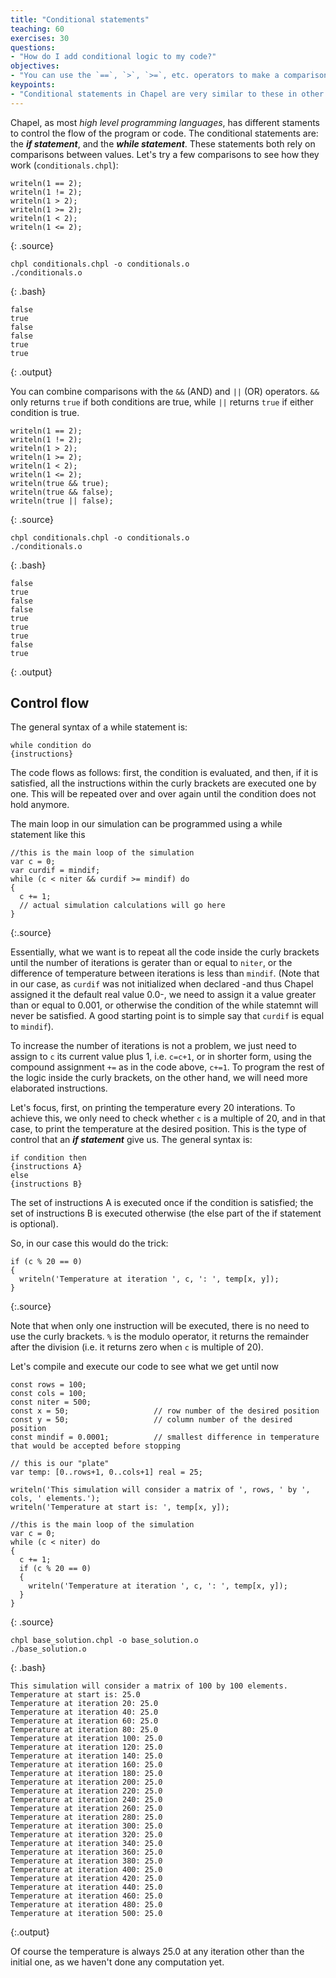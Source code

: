 ```yaml
---
title: "Conditional statements"
teaching: 60
exercises: 30
questions:
- "How do I add conditional logic to my code?"
objectives:
- "You can use the `==`, `>`, `>=`, etc. operators to make a comparison that returns true or false."
keypoints:
- "Conditional statements in Chapel are very similar to these in other languages."
---
```


Chapel, as most *high level programming languages*, has different staments to control the flow of the program or code.  The conditional statements are: the **_if statement_**, and the **_while statement_**.
These statements both rely on comparisons between values. 
Let's try a few comparisons to see how they work (`conditionals.chpl`):

```
writeln(1 == 2);
writeln(1 != 2);
writeln(1 > 2);
writeln(1 >= 2);
writeln(1 < 2);
writeln(1 <= 2);
```
{: .source}
```
chpl conditionals.chpl -o conditionals.o
./conditionals.o
```
{: .bash}
```
false
true
false
false
true
true
```
{: .output}

You can combine comparisons with the `&&` (AND) and `||` (OR) operators.
`&&` only returns `true` if both conditions are true, 
while `||` returns `true` if either condition is true.

```
writeln(1 == 2);
writeln(1 != 2);
writeln(1 > 2);
writeln(1 >= 2);
writeln(1 < 2);
writeln(1 <= 2);
writeln(true && true);
writeln(true && false);
writeln(true || false);
```
{: .source}
```
chpl conditionals.chpl -o conditionals.o
./conditionals.o
```
{: .bash}
```
false
true
false
false
true
true
true
false
true
```
{: .output}

## Control flow

The general syntax of a while statement is: 

```
while condition do 
{instructions}
```

The code flows as follows: first, the condition is evaluated, and then, if it is satisfied, all the instructions within the curly brackets are executed one by one. This will be repeated over and over again until the condition does not hold anymore.

The main loop in our simulation can be programmed using a while statement like this

~~~
//this is the main loop of the simulation
var c = 0;
var curdif = mindif;
while (c < niter && curdif >= mindif) do
{
  c += 1;
  // actual simulation calculations will go here
}
~~~
{:.source}

Essentially, what we want is to repeat all the code inside the curly brackets until the number of iterations is gerater than or equal to `niter`, or the difference of temperature between iterations is less than `mindif`. (Note that in our case, as `curdif` was not initialized when declared -and thus Chapel assigned it the default real value 0.0-, we need to assign it a value greater than or equal to 0.001, or otherwise the condition of the while statemnt will never be satisfied. A good starting point is to simple say that `curdif` is equal to `mindif`).

To increase the number of iterations is not a problem, we just need to assign to `c` its current value plus 1, i.e. `c=c+1`, or in shorter form, using the compound assignment `+=` as in the code above, `c+=1`. To program the rest of the logic inside the curly brackets, on the other hand, we will need more elaborated instructions. 

Let's focus, first, on printing the temperature every 20 interations. To achieve this, we only need to check whether `c` is a multiple of 20, and in that case, to print the temperature at the desired position. This is the type of control that an **_if statement_** give us. The general syntax is: 

```
if condition then 
{instructions A} 
else 
{instructions B}
```

The set of instructions A is executed once if the condition is satisfied; the set of instructions B is executed otherwise (the else part of the if statement is optional). 

So, in our case this would do the trick:

~~~
if (c % 20 == 0)
{
  writeln('Temperature at iteration ', c, ': ', temp[x, y]);
}
~~~
{:.source}

Note that when only one instruction will be executed, there is no need to use the curly brackets. `%` is the modulo operator, it returns the remainder after the division (i.e. it returns zero when `c` is multiple of 20). 

Let's compile and execute our code to see what we get until now

```
const rows = 100;
const cols = 100;
const niter = 500;
const x = 50;                   // row number of the desired position
const y = 50;                   // column number of the desired position
const mindif = 0.0001;          // smallest difference in temperature that would be accepted before stopping

// this is our "plate"
var temp: [0..rows+1, 0..cols+1] real = 25;

writeln('This simulation will consider a matrix of ', rows, ' by ', cols, ' elements.');
writeln('Temperature at start is: ', temp[x, y]);

//this is the main loop of the simulation
var c = 0;
while (c < niter) do
{
  c += 1;
  if (c % 20 == 0)
  {
    writeln('Temperature at iteration ', c, ': ', temp[x, y]);
  }
}
```
{: .source}
~~~
chpl base_solution.chpl -o base_solution.o
./base_solution.o
~~~
{: .bash}
```
This simulation will consider a matrix of 100 by 100 elements.
Temperature at start is: 25.0
Temperature at iteration 20: 25.0
Temperature at iteration 40: 25.0
Temperature at iteration 60: 25.0
Temperature at iteration 80: 25.0
Temperature at iteration 100: 25.0
Temperature at iteration 120: 25.0
Temperature at iteration 140: 25.0
Temperature at iteration 160: 25.0
Temperature at iteration 180: 25.0
Temperature at iteration 200: 25.0
Temperature at iteration 220: 25.0
Temperature at iteration 240: 25.0
Temperature at iteration 260: 25.0
Temperature at iteration 280: 25.0
Temperature at iteration 300: 25.0
Temperature at iteration 320: 25.0
Temperature at iteration 340: 25.0
Temperature at iteration 360: 25.0
Temperature at iteration 380: 25.0
Temperature at iteration 400: 25.0
Temperature at iteration 420: 25.0
Temperature at iteration 440: 25.0
Temperature at iteration 460: 25.0
Temperature at iteration 480: 25.0
Temperature at iteration 500: 25.0
```
{:.output}

Of course the temperature is always 25.0 at any iteration other than the initial one, as we haven't done any computation yet.
